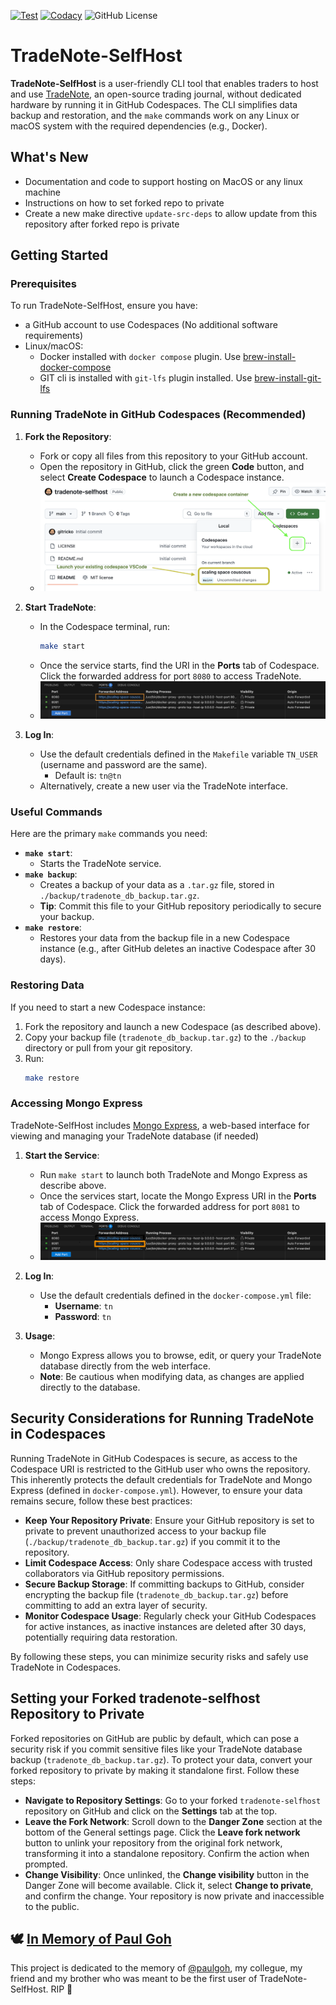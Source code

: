 [![Test](https://github.com/gitricko/tradenote-selfhost/actions/workflows/test.yml/badge.svg)](https://github.com/gitricko/tradenote-selfhost/actions/workflows/test.yml)
[![Codacy](https://github.com/gitricko/tradenote-selfhost/actions/workflows/codacy.yml/badge.svg)](https://github.com/gitricko/tradenote-selfhost/actions/workflows/codacy.yml)
![GitHub License](https://img.shields.io/github/license/gitricko/tradenote-selfhost)

# TradeNote-SelfHost
**TradeNote-SelfHost** is a user-friendly CLI tool that enables traders to host and use [TradeNote](https://github.com/Eleven-Trading/TradeNote), an open-source trading journal, without dedicated hardware by running it in GitHub Codespaces. The CLI simplifies data backup and restoration, and the `make` commands work on any Linux or macOS system with the required dependencies (e.g., Docker).

## What's New

- Documentation and code to support hosting on MacOS or any linux machine
- Instructions on how to set forked repo to private
- Create a new make directive `update-src-deps` to allow update from this repository after forked repo is private

## Getting Started

### Prerequisites
To run TradeNote-SelfHost, ensure you have:
- a GitHub account to use Codespaces (No additional software requirements)
- Linux/macOS:
  - Docker installed with `docker compose` plugin. Use [brew-install-docker-compose](https://formulae.brew.sh/formula/docker-compose)
  - GIT cli is installed with `git-lfs` plugin installed. Use [brew-install-git-lfs](https://formulae.brew.sh/formula/git-lfs)

### Running TradeNote in GitHub Codespaces (Recommended)

1. **Fork the Repository**:
   - Fork or copy all files from this repository to your GitHub account.
   - Open the repository in GitHub, click the green **Code** button, and select **Create Codespace** to launch a Codespace instance.
   - ![Launch Codespace](./docs/images/codespace.png)

2. **Start TradeNote**:
   - In the Codespace terminal, run:
     ```bash
     make start
     ```
   - Once the service starts, find the URI in the **Ports** tab of Codespace. Click the forwarded address for port `8080` to access TradeNote.
   - ![Ports Tab](./docs/images/ports.png)

3. **Log In**:
   - Use the default credentials defined in the `Makefile` variable `TN_USER` (username and password are the same).
     - Default is: `tn@tn`
   - Alternatively, create a new user via the TradeNote interface.

### Useful Commands

Here are the primary `make` commands you need:

- **`make start`**:
  - Starts the TradeNote service.
- **`make backup`**:
  - Creates a backup of your data as a `.tar.gz` file, stored in `./backup/tradenote_db_backup.tar.gz`.
  - **Tip**: Commit this file to your GitHub repository periodically to secure your backup.
- **`make restore`**:
  - Restores your data from the backup file in a new Codespace instance (e.g., after GitHub deletes an inactive Codespace after 30 days).

### Restoring Data
If you need to start a new Codespace instance:
1. Fork the repository and launch a new Codespace (as described above).
2. Copy your backup file (`tradenote_db_backup.tar.gz`) to the `./backup` directory or pull from your git repository.
3. Run:
   ```bash
   make restore
   ```
   
### Accessing Mongo Express
TradeNote-SelfHost includes [Mongo Express](https://github.com/mongo-express/mongo-express), a web-based interface for viewing and managing your TradeNote database (if needed)

1. **Start the Service**:
   - Run `make start` to launch both TradeNote and Mongo Express as describe above.
   - Once the services start, locate the Mongo Express URI in the **Ports** tab of Codespace. Click the forwarded address for port `8081` to access Mongo Express.
   - ![Ports Tab](./docs/images/ports2.png)

2. **Log In**:
   - Use the default credentials defined in the `docker-compose.yml` file:
     - **Username**: `tn`
     - **Password**: `tn`

3. **Usage**:
   - Mongo Express allows you to browse, edit, or query your TradeNote database directly from the web interface.
   - **Note**: Be cautious when modifying data, as changes are applied directly to the database.

## Security Considerations for Running TradeNote in Codespaces

Running TradeNote in GitHub Codespaces is secure, as access to the Codespace URI is restricted to the GitHub user who owns the repository. This inherently protects the default credentials for TradeNote and Mongo Express (defined in `docker-compose.yml`). However, to ensure your data remains secure, follow these best practices:

- **Keep Your Repository Private**: Ensure your GitHub repository is set to private to prevent unauthorized access to your backup file (`./backup/tradenote_db_backup.tar.gz`) if you commit it to the repository.
- **Limit Codespace Access**: Only share Codespace access with trusted collaborators via GitHub repository permissions.
- **Secure Backup Storage**: If committing backups to GitHub, consider encrypting the backup file (`tradenote_db_backup.tar.gz`) before committing to add an extra layer of security.
- **Monitor Codespace Usage**: Regularly check your GitHub Codespaces for active instances, as inactive instances are deleted after 30 days, potentially requiring data restoration.

By following these steps, you can minimize security risks and safely use TradeNote in Codespaces.

## Setting your Forked tradenote-selfhost Repository to Private
Forked repositories on GitHub are public by default, which can pose a security risk if you commit sensitive files like your TradeNote database backup (`tradenote_db_backup.tar.gz`). To protect your data, convert your forked repository to private by making it standalone first. Follow these steps:

- **Navigate to Repository Settings**: Go to your forked `tradenote-selfhost` repository on GitHub and click on the **Settings** tab at the top.
- **Leave the Fork Network**: Scroll down to the **Danger Zone** section at the bottom of the General settings page. Click the **Leave fork network** button to unlink your repository from the original fork network, transforming it into a standalone repository. Confirm the action when prompted.
- **Change Visibility**: Once unlinked, the **Change visibility** button in the Danger Zone will become available. Click it, select **Change to private**, and confirm the change. Your repository is now private and inaccessible to the public.


## 🕊️ [In Memory of Paul Goh](https://gofund.me/6789235f)

This project is dedicated to the memory of [@paulgoh](https://github.com/paulgoh), my collegue, my friend and my brother who was meant to be the first user of TradeNote-SelfHost. RIP 💙
